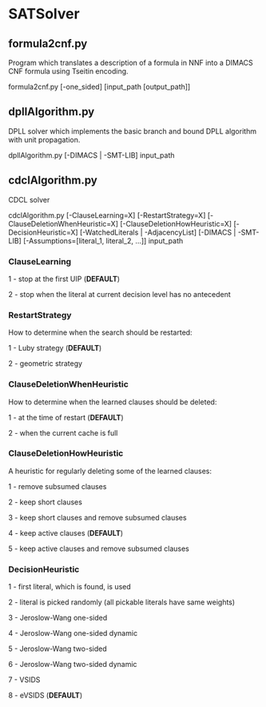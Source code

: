 # SATSolver

## formula2cnf.py ##
Program which translates a description of a formula in NNF into a DIMACS CNF formula using Tseitin encoding.

formula2cnf.py [-one_sided] [input_path [output_path]]

## dpllAlgorithm.py ##
DPLL solver which implements the basic branch and bound DPLL algorithm with unit propagation.

dpllAlgorithm.py [-DIMACS | -SMT-LIB] input_path

## cdclAlgorithm.py ##
CDCL solver

cdclAlgorithm.py [-ClauseLearning=X] [-RestartStrategy=X] [-ClauseDeletionWhenHeuristic=X] [-ClauseDeletionHowHeuristic=X] [-DecisionHeuristic=X] [-WatchedLiterals | -AdjacencyList] [-DIMACS | -SMT-LIB] [-Assumptions=[literal_1, literal_2, ...]] input_path 

### ClauseLearning ###
1 - stop at the first UIP (**DEFAULT**)

2 - stop when the literal at current decision level has no antecedent

### RestartStrategy ###
How to determine when the search should be restarted:

1 - Luby strategy (**DEFAULT**)

2 - geometric strategy

### ClauseDeletionWhenHeuristic ###
How to determine when the learned clauses should be deleted:

1 - at the time of restart (**DEFAULT**)

2 - when the current cache is full

### ClauseDeletionHowHeuristic ###
A heuristic for regularly deleting some of the learned clauses:

1 - remove subsumed clauses

2 - keep short clauses

3 - keep short clauses and remove subsumed clauses

4 - keep active clauses (**DEFAULT**)

5 - keep active clauses and remove subsumed clauses


### DecisionHeuristic ###
1 - first literal, which is found, is used

2 - literal is picked randomly (all pickable literals have same weights)

3 - Jeroslow-Wang one-sided

4 - Jeroslow-Wang one-sided dynamic

5 - Jeroslow-Wang two-sided

6 - Jeroslow-Wang two-sided dynamic

7 - VSIDS

8 - eVSIDS (**DEFAULT**)